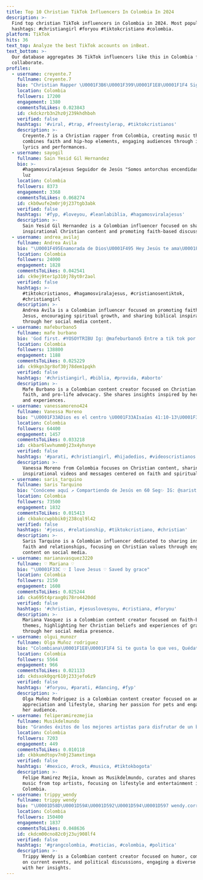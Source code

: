 ```yaml
---
title: Top 10 Christian TikTok Influencers In Colombia In 2024
description: >-
  Find top christian TikTok influencers in Colombia in 2024. Most popular
  hashtags: #christiangirl #foryou #tiktokcristiano #colombia.
platform: TikTok
hits: 36
text_top: Analyze the best TikTok accounts on inBeat.
text_bottom: >-
  Our database aggregates 36 TikTok influencers like this in Colombia for you to
  collaborate.
profiles:
  - username: creyente.7
    fullname: Creyente.7
    bio: "Christian Rapper \U0001F3B6\U0001F399️\U0001F1E8\U0001F1F4 Sigueme en instagram y YouTube ⬆️⬆️"
    location: Colombia
    followers: 17200
    engagement: 1380
    commentsToLikes: 0.023843
    id: ckdckzrb3n2hz0j239khdhboh
    verified: false
    hashtags: '#viral, #trap, #freestylerap, #tiktokcristianos'
    description: >-
      Creyente.7 is a Christian rapper from Colombia, creating music that
      combines faith and hip-hop elements, engaging audiences through impactful
      lyrics and performances.
  - username: sayogil
    fullname: Sain Yesid Gil Hernandez
    bio: >-
      #hagamosviralajesus Seguidor de Jesús "Somos antorchas encendidas para dar
      luz
    location: Colombia
    followers: 8373
    engagement: 3368
    commentsToLikes: 0.068274
    id: ckb0wufe2m0rj0j237tgb3abk
    verified: false
    hashtags: '#fyp, #loveyou, #leanlabiblia, #hagamosviralajesus'
    description: >-
      Sain Yesid Gil Hernandez is a Colombian influencer focused on sharing
      inspirational Christian content and promoting faith-based discussions.
  - username: andrea_avilaj
    fullname: Andrea Avila
    bio: "\U0001F495Enamorada de Dios\U0001F495 Hey Jesús te ama\U0001F970 Te ánimo a conocerlo\U0001F64F\U0001F3FC Salm 37,4 mi⚓️"
    location: Colombia
    followers: 24000
    engagement: 1828
    commentsToLikes: 0.042541
    id: ck9ej9ter1p310j78yt0r2aol
    verified: false
    hashtags: >-
      #tiktokcristianos, #hagamosviralajesus, #cristianosentiktok,
      #christiangirl
    description: >-
      Andrea Avila is a Colombian influencer focused on promoting faith in
      Jesus, encouraging spiritual growth, and sharing biblical inspiration
      through her social media content.
  - username: mafeburbano5
    fullname: mafe burbano
    bio: 'God first. #YOSOYTRIBU Ig: @mafeburbano5 Entre a tik tok por curiosidad'
    location: Colombia
    followers: 138800
    engagement: 1188
    commentsToLikes: 0.025229
    id: ck9kgn3gr8of30j78dem1pqkh
    verified: false
    hashtags: '#christiangirl, #biblia, #provida, #aborto'
    description: >-
      Mafe Burbano is a Colombian content creator focused on Christian themes,
      faith, and pro-life advocacy. She shares insights inspired by her beliefs
      and experiences.
  - username: vanessamoreno424
    fullname: Vanessa Moreno
    bio: "\U0001F33ADios es el centro \U0001F33AIsaías 41:10-13\U0001F33A #HAGAMOSVIRALAJESUS"
    location: Colombia
    followers: 64400
    engagement: 1457
    commentsToLikes: 0.033218
    id: ckbar6lwvhumm0j23x4yhvnye
    verified: false
    hashtags: '#parati, #christiangirl, #hijadedios, #videoscristianos'
    description: >-
      Vanessa Moreno from Colombia focuses on Christian content, sharing
      inspirational videos and messages centered on faith and spiritual growth.
  - username: saris_tarquino
    fullname: Saris Tarquino
    bio: "Conóceme aquí ↗️ Compartiendo de Jesús en 60 Seg✨ IG: @saristarquino |\U0001F4CD\U0001F1E8\U0001F1F4"
    location: Colombia
    followers: 73500
    engagement: 1832
    commentsToLikes: 0.015413
    id: ckbakccwpbbik0j238cql9l42
    verified: false
    hashtags: '#jesus, #relationship, #tiktokcristiano, #christian'
    description: >-
      Saris Tarquino is a Colombian influencer dedicated to sharing insights on
      faith and relationships, focusing on Christian values through engaging
      content on social media.
  - username: marianavasquez3220
    fullname: ♡ Mariana ♡
    bio: "\U0001F33C ♡ I love Jesus ♡ Saved by grace"
    location: Colombia
    followers: 2150
    engagement: 1608
    commentsToLikes: 0.025244
    id: cka695t4praxg0i78ro4420dd
    verified: false
    hashtags: '#christian, #jesuslovesyou, #cristiana, #foryou'
    description: >-
      Mariana Vasquez is a Colombian content creator focused on faith-based
      themes, highlighting her Christian beliefs and experiences of grace
      through her social media presence.
  - username: olgui_munozr
    fullname: Olga Muñoz rodriguez
    bio: "Colombiana\U0001F1E8\U0001F1F4 Si te gusta lo que ves, Quédate❤️ Amo los animales, en especial\U0001F436"
    location: Colombia
    followers: 5564
    engagement: 966
    commentsToLikes: 0.021133
    id: ckdsxok0gqr610j233jefo6z9
    verified: false
    hashtags: '#foryou, #parati, #dancing, #fyp'
    description: >-
      Olga Muñoz Rodriguez is a Colombian content creator focused on animal
      appreciation and lifestyle, sharing her passion for pets and engaging with
      her audience.
  - username: feliperamirezmejia
    fullname: Musikdelmundo
    bio: "Grandes éxitos de los mejores artistas para disfrutar de un buen momento \U0001F3A7✌\U0001F3FB"
    location: Colombia
    followers: 7203
    engagement: 449
    commentsToLikes: 0.010118
    id: ckbkumdtopv7n0j23amxtimga
    verified: false
    hashtags: '#mexico, #rock, #musica, #tiktokbogota'
    description: >-
      Felipe Ramirez Mejia, known as Musikdelmundo, curates and shares popular
      music from top artists, focusing on lifestyle and entertainment in
      Colombia.
  - username: trippy_wendy
    fullname: trippy wendy
    bio: "\U0001D58D\U0001D59A\U0001D592\U0001D594\U0001D597 wendy.correocontacto@gmail.com \U0001F1E8\U0001F1F4GCG\U0001F1E8\U0001F1F4"
    location: Colombia
    followers: 150400
    engagement: 1837
    commentsToLikes: 0.048636
    id: ckdcm00cno82c0j23uj908lf4
    verified: false
    hashtags: '#grangcolombia, #noticias, #colombia, #politica'
    description: >-
      Trippy Wendy is a Colombian content creator focused on humor, commentary
      on current events, and political discussions, engaging a diverse audience
      with her insights.
---
```


